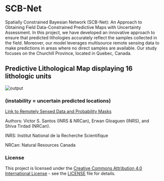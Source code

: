 # SCB-Net
Spatially Constrained Bayesian Network (SCB-Net): An Approach to Obtaining Field Data-Constrained Predictive Maps with Uncertainty Assessment. In this project, we have developed an innovative approach to ensure that predicted lithologies accurately reflect the samples collected in the field. Moreover, our model leverages multisource remote sensing data to make predictions in areas where no direct samples are available. Our study focuses on the Churchill Province, located in Quebec, Canada.


## Predictive Lithological Map displaying 16 lithologic units 

![output](https://github.com/victsnet/SCB-Net/assets/53713685/81b74534-f222-4854-8d4e-ff265c06011d)
### (instability = uncertain predicted locations)

[Link to Remotely Sensed Data and Probability Masks](https://drive.google.com/drive/folders/1QaHrmGukgPDGtaSnRjhIaAR-VoPHgFc8?usp=sharing)

Authors: Victor S. Santos (INRS & NRCan), Erwan Gloaguen (INRS), and Shiva Tirdad (NRCan).

INRS: Institut National de la Recherche Scientifique

NRCan: Natural Resources Canada

### License

This project is licensed under the [Creative Commons Attribution 4.0 International License](LICENSE) - see the [LICENSE](LICENSE) file for details.
